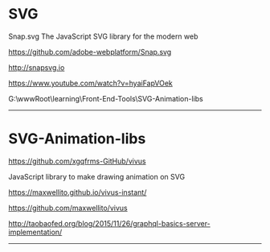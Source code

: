 # SVG  


Snap.svg
The JavaScript SVG library for the modern web

https://github.com/adobe-webplatform/Snap.svg

http://snapsvg.io

https://www.youtube.com/watch?v=hyaiFapVOek





G:\wwwRoot\learning\Front-End-Tools\SVG-Animation-libs


*******************************************************************************

# SVG-Animation-libs

https://github.com/xgqfrms-GitHub/vivus

JavaScript library to make drawing animation on SVG

https://maxwellito.github.io/vivus-instant/


https://github.com/maxwellito/vivus

http://taobaofed.org/blog/2015/11/26/graphql-basics-server-implementation/


*******************************************************************************












